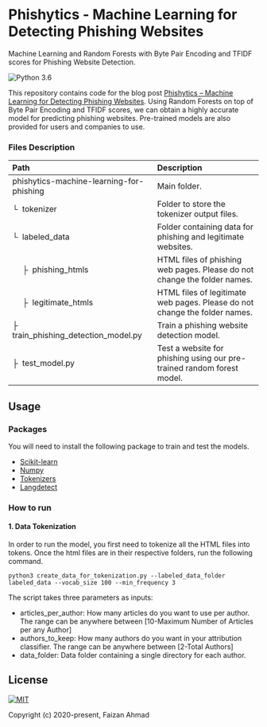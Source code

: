 # Phishytics - Machine Learning for Detecting Phishing Websites
Machine Learning and Random Forests with Byte Pair Encoding and TFIDF scores for Phishing Website Detection.

![Python 3.6](https://img.shields.io/badge/python-3.6-green.svg?style=plastic)

This repository contains code for the blog post [Phishytics – Machine Learning for Detecting Phishing Websites](https://faizanahmad.tech/blog/2020/02/phishytics-machine-learning-for-phishing-websites-detection/). Using Random Forests on top of Byte Pair Encoding and TFIDF scores, we can obtain a highly accurate model for predicting phishing websites. Pre-trained models are also provided for users and companies to use.

### Files Description
| Path | Description
| :--- | :----------
| phishytics-machine-learning-for-phishing | Main folder.
| &boxur;&nbsp; tokenizer | Folder to store the tokenizer output files.
| &boxur;&nbsp; labeled_data | Folder containing data for phishing and legitimate websites.
| &ensp;&ensp; &boxvr;&nbsp; phishing_htmls| HTML files of phishing web pages. Please do not change the folder names.
| &ensp;&ensp; &boxvr;&nbsp; legitimate_htmls| HTML files of legitimate web pages. Please do not change the folder names.
| &boxvr;&nbsp; train_phishing_detection_model.py | Train a phishing website detection model.
| &boxvr;&nbsp; test_model.py | Test a website for phishing using our pre-trained random forest model.

## Usage
### Packages
You will need to install the following package to train and test the models.
- [Scikit-learn](https://scikit-learn.org/)
- [Numpy](https://numpy.org/)
- [Tokenizers](https://github.com/huggingface/tokenizers)
- [Langdetect](https://pypi.org/project/langdetect/)

### How to run
#### 1. Data Tokenization
In order to run the model, you first need to tokenize all the HTML files into tokens. Once the html files are in their respective folders, run the following command.
```
python3 create_data_for_tokenization.py --labeled_data_folder labeled_data --vocab_size 100 --min_frequency 3
```
The script takes three parameters as inputs:
- articles_per_author: How many articles do you want to use per author. The range can be anywhere between [10-Maximum Number of Articles per any Author]
- authors_to_keep: How many authors do you want in your attribution classifier. The range can be anywhere between [2-Total Authors]
- data_folder: Data folder containing a single directory for each author.


## License
[![MIT](https://img.shields.io/cocoapods/l/AFNetworking.svg?style=style&label=License&maxAge=2592000)](LICENSE)

Copyright (c) 2020-present, Faizan Ahmad